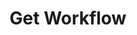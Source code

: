 ---
title: Get Workflow
excerpt: Retrieves the [Workflow](#schema_workflow) object for a valid identifier.
api:
  file: botpress-api.json
  operationId: getWorkflow
deprecated: false
hidden: true
metadata:
  title: ''
  description: ''
  robots: index
next:
  description: ''
---